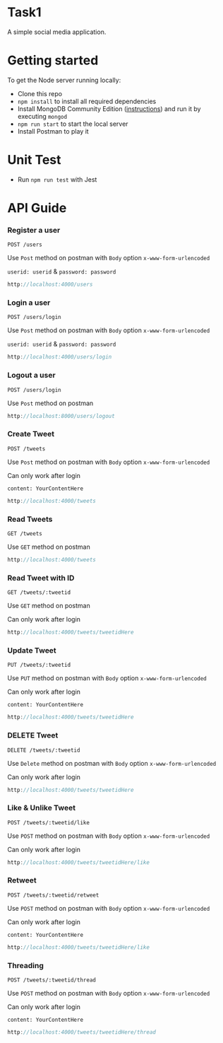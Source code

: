 # Task1
A simple social media application.

# Getting started

To get the Node server running locally:

- Clone this repo
- `npm install` to install all required dependencies
- Install MongoDB Community Edition ([instructions](https://docs.mongodb.com/manual/installation/#tutorials)) and run it by executing `mongod`
- `npm run start` to start the local server
- Install Postman to play it

# Unit Test

- Run `npm run test` with Jest

# API Guide

### Register a user

`POST /users`

Use `Post` method on postman with `Body` option `x-www-form-urlencoded`

`userid: userid` & `password: password`

```js
http://localhost:4000/users
```

### Login a user

`POST /users/login`

Use `Post` method on postman with `Body` option `x-www-form-urlencoded`

`userid: userid` & `password: password`

```js
http://localhost:4000/users/login
```

### Logout a user

`POST /users/login`

Use `Post` method on postman

```js
http://localhost:8000/users/logout
```

### Create Tweet

`POST /tweets`

Use `Post` method on postman with `Body` option `x-www-form-urlencoded`

Can only work after login

`content: YourContentHere`

```js
http://localhost:4000/tweets
```

### Read Tweets

`GET /tweets`

Use `GET` method on postman

```js
http://localhost:4000/tweets
```

### Read Tweet with ID

`GET /tweets/:tweetid`

Use `GET` method on postman

Can only work after login

```js
http://localhost:4000/tweets/tweetidHere
```

### Update Tweet

`PUT /tweets/:tweetid`

Use `PUT` method on postman with `Body` option `x-www-form-urlencoded`

Can only work after login

`content: YourContentHere`

```js
http://localhost:4000/tweets/tweetidHere
```

### DELETE Tweet

`DELETE /tweets/:tweetid`

Use `Delete` method on postman with `Body` option `x-www-form-urlencoded`

Can only work after login

```js
http://localhost:4000/tweets/tweetidHere
```

### Like & Unlike Tweet

`POST /tweets/:tweetid/like`

Use `POST` method on postman with `Body` option `x-www-form-urlencoded`

Can only work after login

```js
http://localhost:4000/tweets/tweetidHere/like
```

### Retweet

`POST /tweets/:tweetid/retweet`

Use `POST` method on postman with `Body` option `x-www-form-urlencoded`

Can only work after login

`content: YourContentHere`

```js
http://localhost:4000/tweets/tweetidHere/like
```

### Threading

`POST /tweets/:tweetid/thread`

Use `POST` method on postman with `Body` option `x-www-form-urlencoded`

Can only work after login

`content: YourContentHere`

```js
http://localhost:4000/tweets/tweetidHere/thread
```

